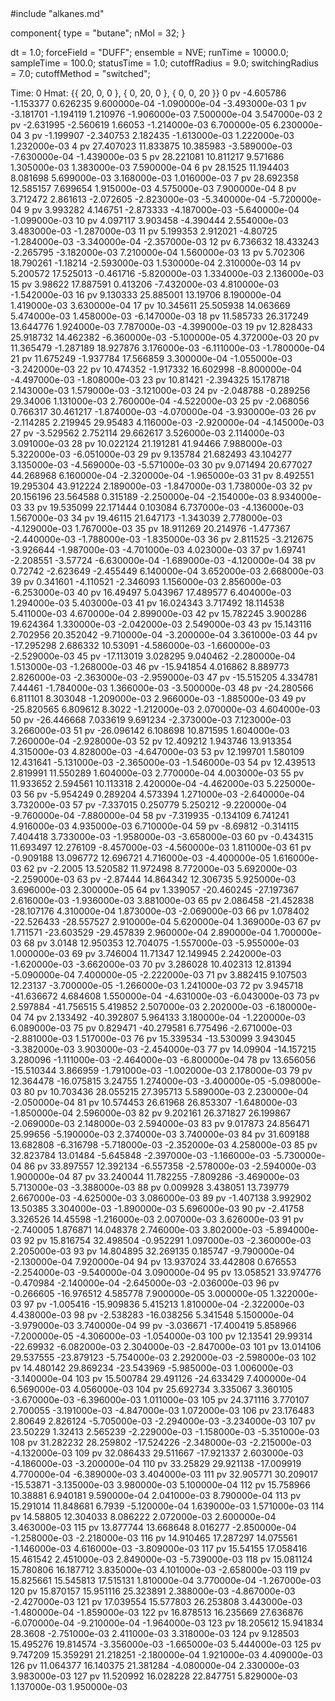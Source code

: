 <OpenMD version=1>
  <MetaData>
#include "alkanes.md"


component{
  type = "butane";
  nMol = 32;
}

dt = 1.0;
forceField = "DUFF";
ensemble = NVE;
runTime = 10000.0;
sampleTime = 100.0;
statusTime = 1.0;
cutoffRadius = 9.0;
switchingRadius = 7.0;
cutoffMethod = "switched";

  </MetaData>
  <Snapshot>
    <FrameData>
        Time: 0
        Hmat: {{ 20, 0, 0 }, { 0, 20, 0 }, { 0, 0, 20 }}
    </FrameData>
    <StuntDoubles>
         0      pv          -4.605786          -1.153377           0.626235   9.600000e-04 -1.090000e-04 -3.493000e-03
         1      pv          -3.181701          -1.194119           1.210976  -1.906000e-03  7.500000e-04  3.547000e-03
         2      pv          -2.631995          -2.560619            1.66053  -1.214000e-03  6.700000e-05  6.230000e-04
         3      pv          -1.199907          -2.340753           2.182435  -1.613000e-03  1.222000e-03  1.232000e-03
         4      pv          27.407023          11.833875          10.385983  -3.589000e-03 -7.630000e-04 -1.439000e-03
         5      pv          28.221081          10.811217           9.571686   1.305000e-03  1.383000e-03  7.590000e-04
         6      pv            28.1525          11.194403           8.081698   5.699000e-03  3.168000e-03  1.016000e-03
         7      pv          28.692358          12.585157           7.699654   1.915000e-03  4.575000e-03  7.900000e-04
         8      pv           3.712472           2.861613          -2.072605  -2.823000e-03 -5.340000e-04 -5.720000e-04
         9      pv           3.993282           4.146751          -2.873333  -4.187000e-03 -5.640000e-04 -1.099000e-03
        10      pv           4.097117           3.903458          -4.390444   2.554000e-03  3.483000e-03 -1.287000e-03
        11      pv           5.199353           2.912021           -4.80725  -1.284000e-03 -3.340000e-04 -2.357000e-03
        12      pv           6.736632          18.433243          -2.265795  -3.182000e-03  7.210000e-04  1.560000e-03
        13      pv           5.702306          18.790261           -1.18214  -2.593000e-03  1.530000e-04  2.310000e-03
        14      pv           5.200572          17.525013          -0.461716  -5.820000e-03  1.334000e-03  2.136000e-03
        15      pv            3.98622          17.887591           0.413206  -7.432000e-03  4.810000e-03 -1.542000e-03
        16      pv           9.130333          25.885001           13.19706   8.190000e-04  1.419000e-03  3.630000e-04
        17      pv          10.345611          25.505938          14.063669   5.474000e-03  1.458000e-03 -6.147000e-03
        18      pv          11.585733          26.317249          13.644776   1.924000e-03  7.787000e-03 -4.399000e-03
        19      pv          12.828433          25.918732          14.462382  -6.360000e-03 -5.100000e-05  4.372000e-03
        20      pv          11.365479          -1.287189          18.927876   3.176000e-03 -6.111000e-03 -1.780000e-04
        21      pv          11.675249          -1.937784          17.566859   3.300000e-04 -1.055000e-03 -3.242000e-03
        22      pv          10.474352          -1.917332          16.602998  -8.800000e-04 -4.497000e-03 -1.808000e-03
        23      pv           10.81421          -2.394325          15.178718   2.143000e-03  1.579000e-03 -3.121000e-03
        24      pv          -2.048788          -0.289256           29.34006   1.131000e-03  2.760000e-04 -4.522000e-03
        25      pv          -2.068056           0.766317          30.461217  -1.874000e-03 -4.070000e-04 -3.930000e-03
        26      pv          -2.114285           2.219945           29.95483   4.116000e-03 -2.920000e-04 -4.145000e-03
        27      pv          -3.529562           2.752114          29.662617   3.526000e-03  2.114000e-03  3.091000e-03
        28      pv          10.022124          21.191281           41.94466   7.988000e-03  5.322000e-03 -6.051000e-03
        29      pv           9.135784          21.682493          43.104277   3.135000e-03 -4.569000e-03 -5.571000e-03
        30      pv           9.071494          20.677027          44.268968   6.160000e-04 -2.320000e-04 -1.965000e-03
        31      pv           8.492551          19.295304          43.912224   2.189000e-03 -1.847000e-03  1.738000e-03
        32      pv          20.156196          23.564588           0.315189  -2.250000e-04 -2.154000e-03  8.934000e-03
        33      pv          19.535099          22.171444           0.103084   6.737000e-03 -4.136000e-03  1.567000e-03
        34      pv           19.46115          21.647173          -1.343039   2.778000e-03 -4.129000e-03  1.767000e-03
        35      pv          18.911269          20.214976          -1.477367  -2.440000e-03 -1.788000e-03 -1.835000e-03
        36      pv           2.811525          -3.212675          -3.926644  -1.987000e-03 -4.701000e-03  4.023000e-03
        37      pv            1.69741          -2.208551           -3.57724  -6.630000e-04 -1.689000e-03 -4.120000e-04
        38      pv            0.72742          -2.623649          -2.455449   6.140000e-04  3.652000e-03  2.668000e-03
        39      pv           0.341601          -4.110521          -2.346093   1.156000e-03  2.856000e-03 -6.253000e-03
        40      pv           16.49497           5.043967          17.489577   6.404000e-03  1.294000e-03  5.403000e-03
        41      pv          16.024343           3.717492          18.114538   5.411000e-03  4.670000e-04  2.899000e-03
        42      pv          15.782245           3.900286          19.624364   1.330000e-03 -2.042000e-03  2.549000e-03
        43      pv          15.143116           2.702956          20.352042  -9.710000e-04 -3.200000e-04  3.361000e-03
        44      pv         -17.295298           2.686332           10.53091  -4.586000e-03 -1.660000e-03 -2.529000e-03
        45      pv         -17.113019           3.028295           9.040462  -2.280000e-04  1.513000e-03 -1.268000e-03
        46      pv         -15.941854           4.016862           8.889773   2.826000e-03 -2.363000e-03 -2.959000e-03
        47      pv         -15.515205           4.334781            7.44461  -1.784000e-03  1.366000e-03 -3.500000e-03
        48      pv         -24.280566           6.811101           8.303048  -1.209000e-03  2.966000e-03 -1.885000e-03
        49      pv         -25.820565           6.809612             8.3022  -1.212000e-03  2.070000e-03  4.604000e-03
        50      pv         -26.446668           7.033619           9.691234  -2.373000e-03  7.123000e-03  3.266000e-03
        51      pv         -26.096142           6.108698          10.871595   1.604000e-03  7.260000e-04 -2.928000e-03
        52      pv          12.409212           1.943746          13.913354   4.315000e-03  4.828000e-03 -4.647000e-03
        53      pv          12.199701           1.580109          12.431641  -5.131000e-03 -2.365000e-03 -1.546000e-03
        54      pv          12.439513           2.819991          11.550289   1.604000e-03  2.770000e-04  4.003000e-03
        55      pv          11.933652           2.594561          10.113318   2.420000e-04 -4.462000e-03  5.225000e-03
        56      pv          -5.954249           0.289204           4.573394   1.271000e-03 -2.640000e-04  3.732000e-03
        57      pv          -7.337015           0.250779           5.250212  -9.220000e-04 -9.760000e-04 -7.880000e-04
        58      pv          -7.319935          -0.134109           6.741241   4.916000e-03  4.935000e-03  6.710000e-04
        59      pv           -8.69812          -0.314115           7.404418   3.733000e-03 -1.958000e-03 -3.658000e-03
        60      pv          -0.434315          11.693497          12.276109  -8.457000e-03 -4.560000e-03  1.811000e-03
        61      pv          -0.909188          13.096772          12.696721   4.716000e-03 -4.400000e-05  1.616000e-03
        62      pv            -2.2005          13.520582          11.972498   8.772000e-03  5.692000e-03 -2.259000e-03
        63      pv           -2.87444          14.864342          12.306735   5.925000e-03  3.696000e-03  2.300000e-05
        64      pv           1.339057         -20.460245         -27.197367   2.616000e-03 -1.936000e-03  3.881000e-03
        65      pv           2.086458         -21.452838         -28.107176   4.310000e-04  1.873000e-03 -2.069000e-03
        66      pv           1.078402         -22.526433         -28.557527   2.910000e-04  5.620000e-04  1.369000e-03
        67      pv           1.711571         -23.603529         -29.457839   2.960000e-04  2.890000e-04  1.700000e-03
        68      pv             3.0148          12.950353          12.704075  -1.557000e-03 -5.955000e-03  1.000000e-03
        69      pv           3.746004           11.71347          12.149945   2.242000e-03 -1.620000e-03 -3.662000e-03
        70      pv           3.286028          10.402313           12.81394  -5.090000e-04  7.400000e-05 -2.222000e-03
        71      pv           3.882415           9.107503           12.23137  -3.700000e-05 -1.266000e-03  1.241000e-03
        72      pv           3.945718         -41.636672           4.684608   1.550000e-04 -4.631000e-03 -6.043000e-03
        73      pv           2.597884         -41.756515           5.419852   2.507000e-03  2.202000e-03 -6.180000e-04
        74      pv           2.133492         -40.392807           5.964133   3.180000e-04 -1.220000e-03  6.089000e-03
        75      pv           0.829471         -40.279581           6.775496  -2.671000e-03 -2.881000e-03  1.517000e-03
        76      pv          15.339534         -13.530099           3.943045  -3.382000e-03  3.903000e-03 -2.454000e-03
        77      pv           14.09904         -14.157215           3.280096  -1.111000e-03 -2.464000e-03 -6.800000e-04
        78      pv          13.656056         -15.510344           3.866959  -1.791000e-03 -1.002000e-03  2.178000e-03
        79      pv          12.364478         -16.075815            3.24755   1.274000e-03 -3.400000e-05 -5.098000e-03
        80      pv          10.703436          28.055215          27.395713   5.589000e-03  2.230000e-04 -2.050000e-04
        81      pv          10.574453           26.61968          26.853307  -1.648000e-03 -1.850000e-04  2.596000e-03
        82      pv           9.202161          26.371827          26.199867  -2.069000e-03  2.148000e-03  2.594000e-03
        83      pv           9.017873          24.856471           25.99656  -5.190000e-03  2.374000e-03  3.740000e-03
        84      pv          31.609188          13.682808          -6.316798  -5.718000e-03 -2.352000e-03  4.258000e-03
        85      pv          32.823784           13.01484          -5.645848  -2.397000e-03 -1.166000e-03 -5.730000e-04
        86      pv          33.897557          12.392134          -6.557358  -2.578000e-03 -2.594000e-03  1.900000e-04
        87      pv          33.240044          11.782255          -7.809286  -3.469000e-03  5.713000e-03 -3.388000e-03
        88      pv           0.009928           3.438051          13.739779   2.667000e-03 -4.625000e-03  3.086000e-03
        89      pv          -1.407138           3.992902           13.50385   3.304000e-03 -1.890000e-03  5.696000e-03
        90      pv           -2.41758           3.326526           14.45598  -1.216000e-03  2.007000e-03  3.626000e-03
        91      pv          -2.740005           1.876871          14.048378   2.746000e-03  3.802000e-03 -5.894000e-03
        92      pv          15.816754          32.498504          -0.952291   1.097000e-03 -2.360000e-03  2.205000e-03
        93      pv          14.804895          32.269135           0.185747  -9.790000e-04 -2.130000e-04  7.920000e-04
        94      pv          13.937024          33.442808           0.676553  -2.254000e-03 -9.540000e-04  3.090000e-04
        95      pv          13.058521          33.974776          -0.470984  -2.140000e-04 -2.645000e-03 -2.036000e-03
        96      pv          -0.266605         -16.976512           4.585778   7.900000e-05  3.000000e-05  1.322000e-03
        97      pv          -1.005416         -15.909836           5.415213   1.810000e-04 -2.322000e-03  4.438000e-03
        98      pv          -2.538283         -16.038256           5.341548   5.150000e-04 -3.979000e-03  3.740000e-04
        99      pv          -3.036671         -17.400419           5.858966  -7.200000e-05 -4.306000e-03 -1.054000e-03
       100      pv           12.13541           29.99314          -22.69932  -6.082000e-03  2.304000e-03 -2.847000e-03
       101      pv          13.014106          29.537555         -23.879123  -5.754000e-03  2.292000e-03 -2.598000e-03
       102      pv          14.480142          29.869234         -23.543969  -5.985000e-03  1.006000e-03 -3.140000e-04
       103      pv          15.500784          29.491126         -24.633429   7.400000e-04  6.569000e-03  4.056000e-03
       104      pv          25.692734           3.335067           3.360105  -3.670000e-03 -6.396000e-03  1.011000e-03
       105      pv          24.371116           3.770107           2.700055  -3.191000e-03 -4.847000e-03  1.072000e-03
       106      pv          23.176483            2.80649           2.826124  -5.705000e-03 -2.294000e-03 -3.234000e-03
       107      pv           23.50229            1.32413           2.565239  -2.229000e-03 -1.158000e-03 -5.351000e-03
       108      pv          31.282232          28.259802         -17.524226  -2.348000e-03 -2.215000e-03 -4.132000e-03
       109      pv          32.086433          29.511667         -17.921337   2.603000e-03 -4.186000e-03 -3.200000e-04
       110      pv           33.25829          29.921138         -17.009919   4.770000e-04 -6.389000e-03  3.404000e-03
       111      pv          32.905771          30.209017          -15.53871  -3.135000e-03  3.980000e-03  5.100000e-04
       112      pv          15.758966           10.38881           6.940181   9.590000e-04  2.041000e-03  8.790000e-04
       113      pv          15.291014          11.848681             6.7939  -5.120000e-04  1.639000e-03  1.571000e-03
       114      pv           14.58805          12.304033           8.086222   2.072000e-03  2.600000e-04  3.463000e-03
       115      pv          13.877744          13.668648           8.016277  -2.850000e-04 -1.258000e-03 -2.218000e-03
       116      pv          14.910465          17.287297          14.075561  -1.146000e-03  4.616000e-03 -3.809000e-03
       117      pv           15.54155          17.058416          15.461542   2.451000e-03  2.849000e-03 -5.739000e-03
       118      pv          15.081124          15.780806          16.187712   3.835000e-03  4.101000e-03 -2.658000e-03
       119      pv          15.825661          15.545813          17.515131   1.810000e-04  3.770000e-04 -1.267000e-03
       120      pv          15.870157          15.951116          25.323891   2.388000e-03 -4.867000e-03 -2.427000e-03
       121      pv          17.039554          15.577803          26.253808   3.443000e-03 -1.480000e-04 -1.859000e-03
       122      pv          16.878513          16.235669          27.636876  -6.070000e-04 -9.210000e-04 -1.964000e-03
       123      pv          18.205612          15.941834            28.3608  -2.751000e-03  2.411000e-03  3.318000e-03
       124      pv           9.128503          15.495276          19.814574  -3.356000e-03 -1.665000e-03  5.444000e-03
       125      pv           9.747209          15.359291          21.218251  -2.180000e-04  1.921000e-03  4.409000e-03
       126      pv          11.064377          16.140375          21.381284  -4.080000e-04  2.330000e-03  3.983000e-03
       127      pv          11.520992          16.028228          22.847751   5.829000e-03  1.137000e-03  1.950000e-03
    </StuntDoubles>
  </Snapshot>
</OpenMD>
